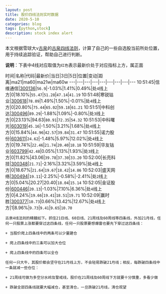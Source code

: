 ```yaml
---
layout: post
title: 股价四线法则实时数据
date: 2020-5-10
categories: blog
tags: [python,stock]
description: stock index alert
---
```



本文根据雪球大v[古泉](https://xueqiu.com/u/7148646888)的[古泉四线法则](https://xueqiu.com/7148646888/130498192)，计算了自己的一些自选股当前所处位置，用于持续追踪验证，帮助自己进行判断。

**说明**：下表中4线对应取值为`红色`表示最新价处于对应指标上方，属正面

时间|名称|代码|最新价|当日|3日|5日|位置|变动|距离|ma21|ma60|ma21w|ma60w
---|---|---|---|---|---|---|---|---
10:51:45|信维通信|[300136](https://xueqiu.com/S/SZ300136)|`56.9`|-1.03%|1.41%|0.49%|处`4`线上方|0|18.10%|`55.47`|`51.28`|`47.14`|`41.19`
10:51:48|寒锐钴业|[300618](https://xueqiu.com/S/SZ300618)|`78.09`|1.49%|1.50%|-0.01%|处`4`线上方|0|20.80%|`75.44`|`65.02`|`59.18`|`61.21`
10:51:51|中科创达|[300496](https://xueqiu.com/S/SZ300496)|`89.29`|-1.88%|1.09%|-0.80%|处`3`线上方|0|23.13%|94.63|`80.91`|`72.35`|`54.32`
10:51:53|中科曙光|[603019](https://xueqiu.com/S/SH603019)|`45.16`|-1.50%|3.21%|1.68%|处`4`线上方|0|15.84%|`44.96`|`42.57`|`39.84`|`31.47`
10:51:55|诺力股份|[603611](https://xueqiu.com/S/SH603611)|`24.62`|-1.48%|5.97%|12.02%|处`4`线上方|0|19.74%|`22.46`|`21.74`|`20.40`|`18.18`
10:51:59|华友钴业|[603799](https://xueqiu.com/S/SH603799)|`42.48`|0.05%|1.13%|1.93%|处`3`线上方|0|11.82%|43.06|`39.78`|`37.30`|`33.20`
10:52:00|长亮科技|[300348](https://xueqiu.com/S/SZ300348)|`21.71`|-2.16%|3.32%|3.59%|处`4`线上方|0|18.67%|`21.64`|`19.67`|`18.42`|`14.86`
10:52:03|盛天网络|[300494](https://xueqiu.com/S/SZ300494)|`19.11`|-2.25%|-0.58%|-2.41%|处`2`线上方|0|5.04%|20.27|20.40|`18.04`|`15.14`
10:52:05|金证股份|[600446](https://xueqiu.com/S/SH600446)|`20.13`|-1.03%|7.10%|6.36%|处`4`线上方|0|4.24%|`19.66`|`19.41`|`18.51`|`19.71`
10:52:09|赢时胜|[300377](https://xueqiu.com/S/SZ300377)|`10.73`|0.66%|13.42%|12.67%|处`4`线上方|1|8.96%|`9.73`|`9.41`|`9.65`|`10.70`

```
古泉4线法则的精髓如下。抓住21日线、60日线、21周线及60周线等四条线，外加21月线，任何一只股票上涨都要穿过这四条线，任何一只股票要想爆雷也要先下穿过这四条线：

+ 当股价爬上四条线中的两条可以少量建仓

+ 爬上四条线中的三条可以加大仓位

+ 爬上四条线中的四条可以全仓

任何一只大牛，其股价都会坚守在21月线上方，不会轻易跌破21月线；相反，每跌破四条线中一条就减一些仓位：

+ 21周线可做为多空分水岭及警戒线，股价在21周线及60周线下方就要十分慎重，多看少做

+ 跌破全部四条线就要大幅减仓，甚至清仓，一旦跌破21月线，清仓观望
```